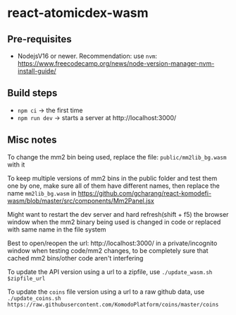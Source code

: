 # react-atomicdex-wasm

## Pre-requisites

- NodejsV16 or newer. Recommendation: use `nvm`: https://www.freecodecamp.org/news/node-version-manager-nvm-install-guide/

## Build steps

- `npm ci` -> the first time
- `npm run dev` -> starts a server at http://localhost:3000/

## Misc notes

To change the mm2 bin being used, replace the file: `public/mm2lib_bg.wasm` with it

To keep multiple versions of mm2 bins in the public folder and test them one by one, make sure all of them have different names, then replace the name `mm2lib_bg.wasm` in https://github.com/gcharang/react-komodefi-wasm/blob/master/src/components/Mm2Panel.jsx

Might want to restart the dev server and hard refresh(shift + f5) the browser window when the mm2 binary being used is changed in code or replaced with same name in the file system

Best to open/reopen the url: http://localhost:3000/ in a private/incognito window when testing code/mm2 changes, to be completely sure that cached mm2 bins/other code aren't interfering

To update the API version using a url to a zipfile, use `./update_wasm.sh $zipfile_url`

To update the `coins` file version using a url to a raw github data, use `./update_coins.sh https://raw.githubusercontent.com/KomodoPlatform/coins/master/coins`
